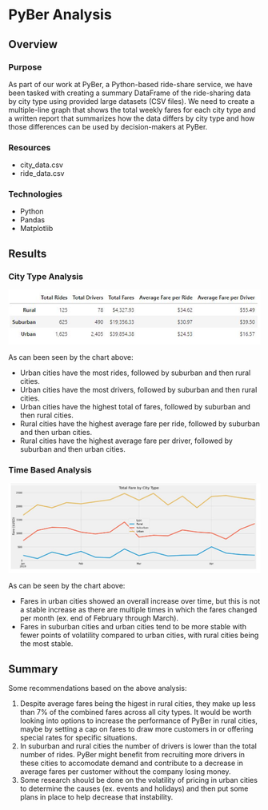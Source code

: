 # PyBer Analysis

## Overview

### Purpose

As part of our work at PyBer, a Python-based ride-share service, we have been tasked with creating a summary DataFrame of the ride-sharing data by city type using provided large datasets (CSV files). We need to create a multiple-line graph that shows the total weekly fares for each city type and a written report that summarizes how the data differs by city type and how those differences can be used by decision-makers at PyBer.

### Resources
- city_data.csv
- ride_data.csv

### Technologies
- Python
- Pandas
- Matplotlib

## Results

### City Type Analysis

![summary_df.JPG](https://github.com/mathur-nikita/PyBer_Analysis/blob/main/screenshots/summary_df.JPG)

As can been seen by the chart above:

- Urban cities have the most rides, followed by suburban and then rural cities.
- Urban cities have the most drivers, followed by suburban and then rural cities.
- Urban cities have the highest total of fares, followed by suburban and then rural cities.
- Rural cities have the highest average fare per ride, followed by suburban and then urban cities.
- Rural cities have the highest average fare per driver, followed by suburban and then urban cities.

### Time Based Analysis

![total_fare_chart.JPG](https://github.com/mathur-nikita/PyBer_Analysis/blob/main/screenshots/total_fare_chart.JPG)

As can be seen by the chart above:

- Fares in urban cities showed an overall increase over time, but this is not a stable increase as there are multiple times in which the fares changed per month (ex. end of February through March).
- Fares in suburban cities and urban cities tend to be more stable with fewer points of volatility compared to urban cities, with rural cities being the most stable.

## Summary

Some recommendations based on the above analysis:
1) Despite average fares being the higest in rural cities, they make up less than 7% of the combined fares across all city types.  It would be worth looking into options to increase the performance of PyBer in rural cities, maybe by setting a cap on fares to draw more customers in or offering special rates for specific situations.
2) In suburban and rural cities the number of drivers is lower than the total number of rides.  PyBer might benefit from recruiting more drivers in these cities to accomodate demand and contribute to a decrease in average fares per customer without the company losing money.
3) Some research should be done on the volatility of pricing in urban cities to determine the causes (ex. events and holidays) and then put some plans in place to help decrease that instability.
